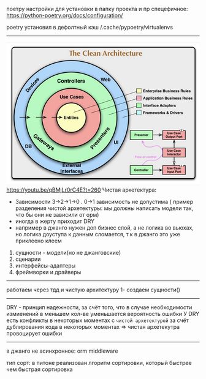 

поетру настройки для установки в папку проекта и пр спецефичное:
https://python-poetry.org/docs/configuration/

poetry установил в дефолтный кэш /.cache/pypoetry/virtualenvs


-----------------------------
![title](1_clean_arch.png)
https://youtu.be/qBMjLr0rC4E?t=260
Чистая архетектура:

- Зависимости 3->2->1->0 . 0->1 зависимость не допустима ( пример разделения чистой архетектуры: мы должны написать модели так, что бы они не зависили от орм)
- иногда в жерту приходит DRY
- например в джанго нужен доп бизнес слой, а не логика во вьюхах, но логика доуступа к данным сломается, т.к в джанго это уже приклеено клеем

1) сущности - модели(но не джанговские)
2) сценарии
3) интерфейсы-адаптеры
4) фреймворки и драйверы


------------------
работаем через тдд и чистую архитектуру
1- создаем сущности()

--------------
DRY - принцип надежности, за счёт того, что в случае необходимости измиенений в меньшем кол-ве уменьшается вероятность ошибки
У DRY есть конфликты в некоторых моментах с `чистой архетектурой` 
за счёт дублирования кода в некоторых моментах => чистая архетекутра провоцирует ошибки


----------------
в джанго не асинхронное:
orm
middleware



тип сорт:
в питоне реализован лгоритм сортировки, который быстрее чем быстрая сортировка



